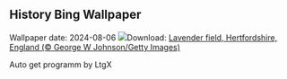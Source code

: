 ## History Bing Wallpaper
Wallpaper date: 2024-08-06
![](https://www.bing.com/th?id=OHR.HertfordshireLavender_EN-US6911884438_UHD.jpg&w=1000)Download: [Lavender field, Hertfordshire, England (© George W Johnson/Getty Images)](https://www.bing.com/th?id=OHR.HertfordshireLavender_EN-US6911884438_UHD.jpg)

Auto get programm by LtgX
